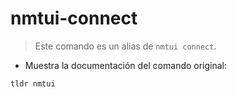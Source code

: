 # nmtui-connect

> Este comando es un alias de `nmtui connect`.

- Muestra la documentación del comando original:

`tldr nmtui`
